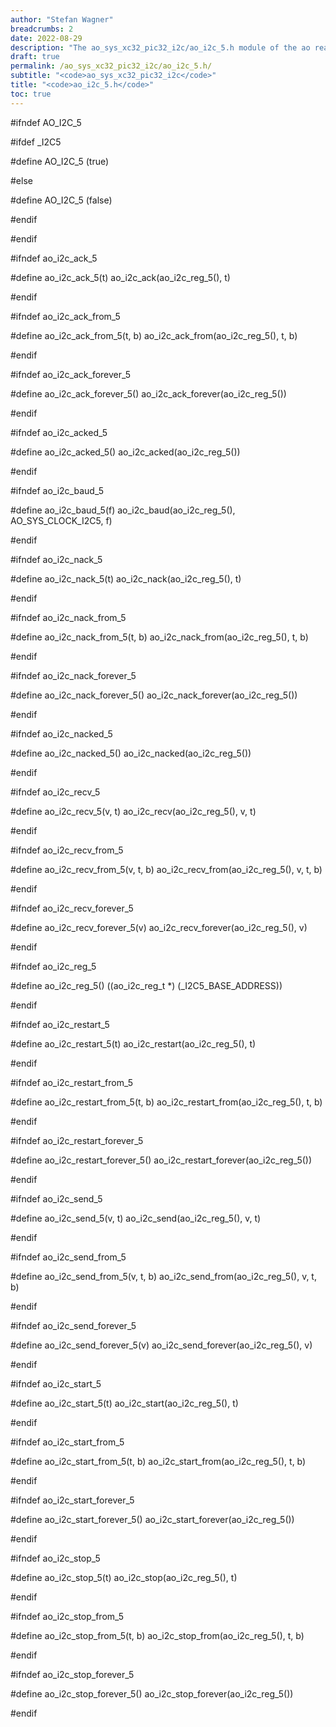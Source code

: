 ```yaml
---
author: "Stefan Wagner"
breadcrumbs: 2
date: 2022-08-29
description: "The ao_sys_xc32_pic32_i2c/ao_i2c_5.h module of the ao real-time operating system."
draft: true
permalink: /ao_sys_xc32_pic32_i2c/ao_i2c_5.h/ 
subtitle: "<code>ao_sys_xc32_pic32_i2c</code>"
title: "<code>ao_i2c_5.h</code>"
toc: true
---
```


#ifndef AO_I2C_5

#ifdef  _I2C5

#define AO_I2C_5                        (true)

#else

#define AO_I2C_5                        (false)

#endif

#endif

#ifndef ao_i2c_ack_5

#define ao_i2c_ack_5(t)                 ao_i2c_ack(ao_i2c_reg_5(), t)

#endif

#ifndef ao_i2c_ack_from_5

#define ao_i2c_ack_from_5(t, b)         ao_i2c_ack_from(ao_i2c_reg_5(), t, b)

#endif

#ifndef ao_i2c_ack_forever_5

#define ao_i2c_ack_forever_5()          ao_i2c_ack_forever(ao_i2c_reg_5())

#endif

#ifndef ao_i2c_acked_5

#define ao_i2c_acked_5()                ao_i2c_acked(ao_i2c_reg_5())

#endif

#ifndef ao_i2c_baud_5

#define ao_i2c_baud_5(f)                ao_i2c_baud(ao_i2c_reg_5(), AO_SYS_CLOCK_I2C5, f)

#endif

#ifndef ao_i2c_nack_5

#define ao_i2c_nack_5(t)                ao_i2c_nack(ao_i2c_reg_5(), t)

#endif

#ifndef ao_i2c_nack_from_5

#define ao_i2c_nack_from_5(t, b)        ao_i2c_nack_from(ao_i2c_reg_5(), t, b)

#endif

#ifndef ao_i2c_nack_forever_5

#define ao_i2c_nack_forever_5()         ao_i2c_nack_forever(ao_i2c_reg_5())

#endif

#ifndef ao_i2c_nacked_5

#define ao_i2c_nacked_5()               ao_i2c_nacked(ao_i2c_reg_5())

#endif

#ifndef ao_i2c_recv_5

#define ao_i2c_recv_5(v, t)             ao_i2c_recv(ao_i2c_reg_5(), v, t)

#endif

#ifndef ao_i2c_recv_from_5

#define ao_i2c_recv_from_5(v, t, b)     ao_i2c_recv_from(ao_i2c_reg_5(), v, t, b)

#endif

#ifndef ao_i2c_recv_forever_5

#define ao_i2c_recv_forever_5(v)        ao_i2c_recv_forever(ao_i2c_reg_5(), v)

#endif

#ifndef ao_i2c_reg_5

#define ao_i2c_reg_5()                  ((ao_i2c_reg_t *) (_I2C5_BASE_ADDRESS))

#endif

#ifndef ao_i2c_restart_5

#define ao_i2c_restart_5(t)             ao_i2c_restart(ao_i2c_reg_5(), t)

#endif

#ifndef ao_i2c_restart_from_5

#define ao_i2c_restart_from_5(t, b)     ao_i2c_restart_from(ao_i2c_reg_5(), t, b)

#endif

#ifndef ao_i2c_restart_forever_5

#define ao_i2c_restart_forever_5()      ao_i2c_restart_forever(ao_i2c_reg_5())

#endif

#ifndef ao_i2c_send_5

#define ao_i2c_send_5(v, t)             ao_i2c_send(ao_i2c_reg_5(), v, t)

#endif

#ifndef ao_i2c_send_from_5

#define ao_i2c_send_from_5(v, t, b)     ao_i2c_send_from(ao_i2c_reg_5(), v, t, b)

#endif

#ifndef ao_i2c_send_forever_5

#define ao_i2c_send_forever_5(v)        ao_i2c_send_forever(ao_i2c_reg_5(), v)

#endif

#ifndef ao_i2c_start_5

#define ao_i2c_start_5(t)               ao_i2c_start(ao_i2c_reg_5(), t)

#endif

#ifndef ao_i2c_start_from_5

#define ao_i2c_start_from_5(t, b)       ao_i2c_start_from(ao_i2c_reg_5(), t, b)

#endif

#ifndef ao_i2c_start_forever_5

#define ao_i2c_start_forever_5()        ao_i2c_start_forever(ao_i2c_reg_5())

#endif

#ifndef ao_i2c_stop_5

#define ao_i2c_stop_5(t)                ao_i2c_stop(ao_i2c_reg_5(), t)

#endif

#ifndef ao_i2c_stop_from_5

#define ao_i2c_stop_from_5(t, b)        ao_i2c_stop_from(ao_i2c_reg_5(), t, b)

#endif

#ifndef ao_i2c_stop_forever_5

#define ao_i2c_stop_forever_5()         ao_i2c_stop_forever(ao_i2c_reg_5())

#endif

